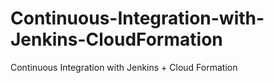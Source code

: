 # Continuous-Integration-with-Jenkins-CloudFormation
Continuous Integration with Jenkins + Cloud Formation
